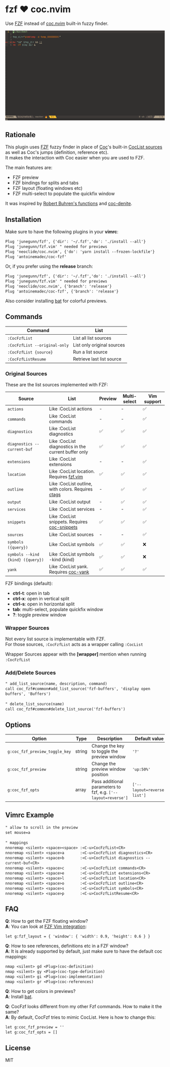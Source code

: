 # fzf :heart: coc.nvim

Use [FZF][fzf] instead of [coc.nvim][coc.nvim] built-in fuzzy finder.

![](https://raw.githubusercontent.com/antoinemadec/gif/master/coc_fzf.gif)

## Rationale

This plugin uses [FZF][fzf] fuzzy finder in place of [Coc][coc.nvim]'s built-in [CocList sources][coc_sources] as well as Coc's jumps (definition, reference etc).\
It makes the interaction with Coc easier when you are used to FZF.

The main features are:
- FZF preview
- FZF bindings for splits and tabs
- FZF layout (floating windows etc)
- FZF multi-select to populate the quickfix window

It was inspired by [Robert Buhren's functions][RobertBuhren] and [coc-denite][coc_denite].

## Installation

Make sure to have the following plugins in your **vimrc**:
```vim
Plug 'junegunn/fzf', {'dir': '~/.fzf','do': './install --all'}
Plug 'junegunn/fzf.vim' " needed for previews
Plug 'neoclide/coc.nvim', {'do': 'yarn install --frozen-lockfile'}
Plug 'antoinemadec/coc-fzf'
```

Or, if you prefer using the **release** branch:
```vim
Plug 'junegunn/fzf', {'dir': '~/.fzf','do': './install --all'}
Plug 'junegunn/fzf.vim' " needed for previews
Plug 'neoclide/coc.nvim', {'branch': 'release'}
Plug 'antoinemadec/coc-fzf', {'branch': 'release'}
```

Also consider installing [bat][bat] for colorful previews.

## Commands

| Command                       | List                       |
| ---                           | ---                        |
| `:CocFzfList`                 | List all list sources      |
| `:CocFzfList --original-only` | List only original sources |
| `:CocFzfList {source}`        | Run a list source          |
| `:CocFzfListResume`           | Retrieve last list source  |

### Original Sources

These are the list sources implemented with FZF:

| Source                            | List                                                          | Preview | Multi-select | Vim support |
| ---                               | ---                                                           | ---     | ---          | ---         |
| `actions`                         | Like :CocList actions                                         | -       | -            | ✅          |
| `commands`                        | Like :CocList commands                                        | -       | -            | ✅          |
| `diagnostics`                     | Like :CocList diagnostics                                     | ✅      | ✅           | ✅          |
| `diagnostics --current-buf`       | Like :CocList diagnostics in the current buffer only          | ✅      | ✅           | ✅          |
| `extensions`                      | Like :CocList extensions                                      | -       | -            | ✅          |
| `location`                        | Like :CocList location. Requires [fzf.vim][fzfvim]            | ✅      | ✅           | ✅          |
| `outline`                         | Like :CocList outline, with colors. Requires [ctags][ctags]   | -       | ✅           | ✅          |
| `output`                          | Like :CocList output                                          | -       | ✅           | ✅          |
| `services`                        | Like :CocList services                                        | -       | -            | ✅          |
| `snippets `                       | Like :CocList snippets. Requires [coc-snippets][coc-snippets] | ✅      | ✅           | ✅          |
| `sources `                        | Like :CocList sources                                         | -       | -            | ✅          |
| `symbols ({query})`               | Like :CocList symbols                                         | ✅      | ✅           | ❌          |
| `symbols --kind {kind} ({query})` | Like :CocList symbols -kind {kind}                            | ✅      | ✅           | ❌          |
| `yank`                            | Like :CocList yank. Requires [coc-yank][coc-yank]             | ✅      | ✅           | ✅          |

FZF bindings (default):
- **ctrl-t**: open in tab
- **ctrl-x**: open in vertical split
- **ctrl-s**: open in horizontal split
- **tab**: multi-select, populate quickfix window
- **?**: toggle preview window

### Wrapper Sources

Not every list source is implementable with FZF.\
For those sources, `:CocFzfList` acts as a wrapper calling `:CocList`

Wrapper Sources appear with the **[wrapper]** mention when running `:CocFzfList`

### Add/Delete Sources
```vim
" add_list_source(name, description, command)
call coc_fzf#common#add_list_source('fzf-buffers', 'display open buffers', 'Buffers')

" delete_list_source(name)
call coc_fzf#common#delete_list_source('fzf-buffers')
```

## Options

| Option                         | Type   | Description                                                    | Default value               |
| ---                            | ---    | ---                                                            | ---                         |
| `g:coc_fzf_preview_toggle_key` | string | Change the key to toggle the preview window                    | `'?'`                       |
| `g:coc_fzf_preview`            | string | Change the preview window position                             | `'up:50%'`                  |
| `g:coc_fzf_opts`               | array  | Pass additional parameters to fzf, e.g. `['--layout=reverse']` | `['--layout=reverse-list']` |

## Vimrc Example
```vim
" allow to scroll in the preview
set mouse=a

" mappings
nnoremap <silent> <space><space> :<C-u>CocFzfList<CR>
nnoremap <silent> <space>a       :<C-u>CocFzfList diagnostics<CR>
nnoremap <silent> <space>b       :<C-u>CocFzfList diagnostics --current-buf<CR>
nnoremap <silent> <space>c       :<C-u>CocFzfList commands<CR>
nnoremap <silent> <space>e       :<C-u>CocFzfList extensions<CR>
nnoremap <silent> <space>l       :<C-u>CocFzfList location<CR>
nnoremap <silent> <space>o       :<C-u>CocFzfList outline<CR>
nnoremap <silent> <space>s       :<C-u>CocFzfList symbols<CR>
nnoremap <silent> <space>p       :<C-u>CocFzfListResume<CR>
```

## FAQ

**Q**: How to get the FZF floating window?\
**A**: You can look at [FZF Vim integration][fzf_vim_integration]:
```vim
let g:fzf_layout = { 'window': { 'width': 0.9, 'height': 0.6 } }
```
**Q**: How to see references, definitions etc in a FZF window?\
**A**: It is already supported by default, just make sure to have the default coc mappings:
```vim
nmap <silent> gd <Plug>(coc-definition)
nmap <silent> gy <Plug>(coc-type-definition)
nmap <silent> gi <Plug>(coc-implementation)
nmap <silent> gr <Plug>(coc-references)
```
**Q**: How to get colors in previews?\
**A**: Install [bat][bat].

**Q**: CocFzf looks different from my other Fzf commands. How to make it the same?\
**A**: By default, CocFzf tries to mimic CocList. Here is how to change this:
```vim
let g:coc_fzf_preview = ''
let g:coc_fzf_opts = []
```

License
-------

MIT

[fzf]:                 https://github.com/junegunn/fzf
[fzf_vim_integration]: https://github.com/junegunn/fzf/blob/master/README-VIM.md
[coc.nvim]:            https://github.com/neoclide/coc.nvim
[coc_sources]:         https://github.com/neoclide/coc.nvim/wiki/Using-coc-list#builtin-list-sources
[RobertBuhren]:        https://gist.github.com/RobertBuhren/02e05506255c667c0038ce74ee1cef96
[coc_denite]:          https://github.com/neoclide/coc-denite
[ctags]:               https://github.com/universal-ctags/ctags
[fzfvim]:              https://github.com/junegunn/fzf.vim
[coc-snippets]:        https://github.com/neoclide/coc-snippets
[coc-yank]:            https://github.com/neoclide/coc-yank
[bat]:                 https://github.com/sharkdp/bat
